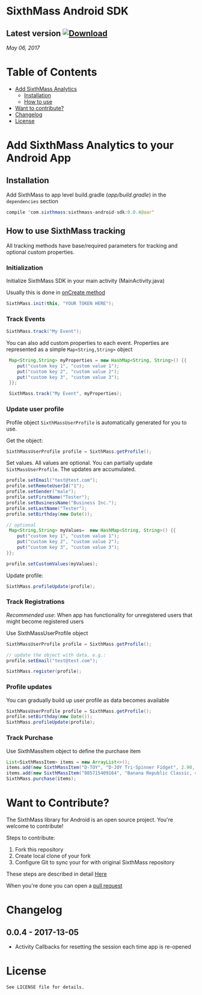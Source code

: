 # SixthMass Android SDK

## Latest version [ ![Download](https://api.bintray.com/packages/sixthmass/SixthMassAndroidSDK/sixthmass-android-sdk/images/download.svg) ](https://bintray.com/sixthmass/SixthMassAndroidSDK/sixthmass-android-sdk/_latestVersion)

*May 06, 2017*

# Table of Contents

<!-- MArkdown TOC -->
- [Add SixthMass Analytics](#add-sixthmass-analytics)
    - [Installation](#installation)
    - [How to use](#how-to-use)
- [Want to contribute?](#want-to-contribute)
- [Changelog](#changelog)
- [License](#license)
<!-- MArkdown TOC -->

<a name="add-sixthmass-analytics"></a>
# Add SixthMass Analytics to your Android App

<a name="installation"></a>
## Installation

Add SixthMass to app level build.gradle (*app/build.gradle*) in the `dependencies` section

```java
compile 'com.sixthmass:sixthmass-android-sdk:0.0.4@aar'
```


<a name-="how-to-use"></a>
## How to use SixthMass tracking

All tracking methods have base/required parameters for tracking and optional custom properties. 

### Initialization

Initialize SixthMass SDK in your main activity (MainActivity.java)

Usually this is done in [onCreate method](https://developer.android.com/reference/android/app/Activity.html#onCreate(android.os.Bundle))
```java
SixthMass.init(this, "YOUR TOKEN HERE");
```

### Track Events

```java
SixthMass.track("My Event");
```

You can also add custom properties to each event. Properties are represented as a simple `Map<String,String>` object

```java
 Map<String,String> myProperties = new HashMap<String, String>() {{
	put("custom key 1", "custom value 1");
    put("custom key 2", "custom value 2");
    put("custom key 3", "custom value 3");
 }};

 SixthMass.track("My Event", myProperties);
```

### Update user profile

Profile object `SixthMassUserProfile` is automatically generated for you to use.

Get the object: 
```java
SixthMassUserProfile profile = SixthMass.getProfile();
```

Set values. All values are optional. You can partially update `SixtMassUserProfile`. The updates are accumulated.
```java
profile.setEmail("test@test.com");
profile.setRemoteUserId("1");
profile.setGender("male");
profile.setFirstName("Tester");
profile.setBusinessName("Business Inc.");
profile.setLastName("Tester");
profile.setBirthday(new Date());

// optional
 Map<String,String> myValues=  new HashMap<String, String>() {{
	put("custom key 1", "custom value 1");
    put("custom key 2", "custom value 2");
    put("custom key 3", "custom value 3");
}};

profile.setCustomValues(myValues);
```

Update profile:
```java
SixthMass.profileUpdate(profile);
```

### Track Registrations

*Recommended use*: When app has functionality for unregistered users that might become registered users

Use SixthMassUserProfile object

```java
SixthMassUserProfile profile = SixthMass.getProfile();

// update the object with data, e.g.:
profile.setEmail("test@test.com");

SixthMass.register(profile);
```

### Profile updates

You can gradually build up user profile as data becomes available

```java
SixthMassUserProfile profile = SixthMass.getProfile();
profile.setBirthday(new Date());
SixthMass.profileUpdate(profile);
```

### Track Purchase

Use SixthMassItem object to define the purchase item

```java
List<SixthMassItem> items = new ArrayList<>();
items.add(new SixthMassItem("D-TOY", "D-JOY Tri-Spinner Fidget", 2.90, 1));
items.add(new SixthMassItem("085715409164", "Banana Republic Classic, 4 .oz. Spray", 10.00, 5));
SixthMass.purchase(items);
```

<a name="want-to-contribute"></a>
# Want to Contribute?

The SixthMass library for Android is an open source project. You're welcome to contribute!

Steps to contribute: 
1. Fork this repository
2. Create local clone of your fork
3. Configure Git to sync your for with original SixthMass repository

These steps are described in detail [Here](https://help.github.com/articles/fork-a-repo/)

When you're done you can open a [pull request](https://help.github.com/articles/about-pull-requests/)


<a name="changelog"></a>
# Changelog

## 0.0.4 - 2017-13-05

- Activity Callbacks for resetting the session each time app is re-opened

<a name="License"></a>
# License

```
See LICENSE file for details. 
```


